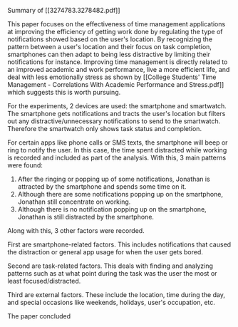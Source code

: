 Summary of [[3274783.3278482.pdf]]

This paper focuses on the effectiveness of time management applications at improving the efficiency of getting work done by regulating the type of notifications showed based on the user's location. By recognizing the pattern between a user's location and their focus on task completion, smartphones can then adapt to being less distractive by limiting their notifications for instance. Improving time management is directly related to an improved academic and work performance, live a more efficient life, and deal with less emotionally stress as shown by [[College Students' Time Management - Correlations With Academic Performance and Stress.pdf]] which suggests this is worth pursuing.

For the experiments, 2 devices are used: the smartphone and smartwatch. The smartphone gets notifications and tracts the user's location but filters out any distractive/unnecessary notifications to send to the smartwatch. Therefore the smartwatch only shows task status and completion.

For certain apps like phone calls or SMS texts, the smartphone will beep or ring to notify the user. In this case, the time spent distracted while working is recorded and included as part of the analysis. With this, 3 main patterns were found:

1. After the ringing or popping up of some notifications, Jonathan is attracted by the smartphone and spends some time on it.
2. Although there are some notifications popping up on the smartphone, Jonathan still concentrate on working.
3. Although there is no notification popping up on the smartphone, Jonathan is still distracted by the smartphone.

Along with this, 3 other factors were recorded.

First are smartphone-related factors. This includes notifications that caused the distraction or general app usage for when the user gets bored.

Second are task-related factors. This deals with finding and analyzing patterns such as at what point during the task was the user the most or least focused/distracted.

Third are external factors. These include the location, time during the day, and special occasions like weekends, holidays, user's occupation, etc.

The paper concluded